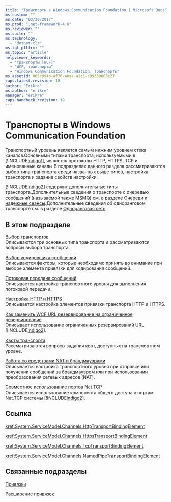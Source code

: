 ```yaml
---
title: "Транспорты в Windows Communication Foundation | Microsoft Docs"
ms.custom: ""
ms.date: "03/30/2017"
ms.prod: ".net-framework-4.6"
ms.reviewer: ""
ms.suite: ""
ms.technology: 
  - "dotnet-clr"
ms.tgt_pltfrm: ""
ms.topic: "article"
helpviewer_keywords: 
  - "транспорты [WCF]"
  - "WCF, транспорты"
  - "Windows Communication Foundation, транспорты"
ms.assetid: 005c894b-af70-48aa-a1c1-c99338083c27
caps.latest.revision: 18
author: "Erikre"
ms.author: "erikre"
manager: "erikre"
caps.handback.revision: 18
---
```

# Транспорты в Windows Communication Foundation
Транспортный уровень является самым нижним уровнем стека каналов.Основными типами транспорта, используемыми в [!INCLUDE[indigo1](../../../../includes/indigo1-md.md)], являются протоколы HTTP, HTTPS, TCP и именованные каналы.В подразделах данного раздела рассматриваются выбор типа транспорта среди названных выше типов, настройка транспорта и задание свойств настройки.  
  
 [!INCLUDE[indigo2](../../../../includes/indigo2-md.md)] содержит дополнительные типы транспорта.Дополнительные сведения о транспорте с очередью сообщений \(называемой также MSMQ\) см. в разделе [Очереди и надежные сеансы](../../../../docs/framework/wcf/feature-details/queues-and-reliable-sessions.md).Дополнительные сведения об одноранговом транспорте см. в разделе [Одноранговая сеть](../../../../docs/framework/wcf/feature-details/peer-to-peer-networking.md).  
  
## В этом подразделе  
 [Выбор транспортов](../../../../docs/framework/wcf/feature-details/choosing-a-transport.md)  
 Описываются три основных типа транспорта и рассматриваются вопросы выбора транспорта.  
  
 [Выбор кодировщика сообщений](../../../../docs/framework/wcf/feature-details/choosing-a-message-encoder.md)  
 Описываются факторы, которые необходимо принять во внимание при выборе элемента привязки для кодирования сообщений.  
  
 [Потоковая передача сообщений](../../../../docs/framework/wcf/feature-details/streaming-message-transfer.md)  
 Описывается настройка транспортного уровня для выполнения потоковой передачи.  
  
 [Настройка HTTP и HTTPS](../../../../docs/framework/wcf/feature-details/configuring-http-and-https.md)  
 Описывается настройка элементов привязки транспорта HTTP и HTTPS.  
  
 [Как заменить WCF URL резервирование на ограниченное резервирование](../../../../docs/framework/wcf/feature-details/how-to-replace-the-wcf-url-reservation-with-a-restricted-reservation.md)  
 Описывает использование ограниченных резервирований URL [!INCLUDE[indigo2](../../../../includes/indigo2-md.md)].  
  
 [Квоты транспорта](../../../../docs/framework/wcf/feature-details/transport-quotas.md)  
 Рассматриваются вопросы задания квот, доступных на транспортном уровне.  
  
 [Работа со средствами NAT и брандмауэрами](../../../../docs/framework/wcf/feature-details/working-with-nats-and-firewalls.md)  
 Описывается настройка транспортного уровня при отправке или получении сообщений за брандмауэром или при использовании преобразования сетевых адресов \(NAT\).  
  
 [Совместное использование портов Net.TCP](../../../../docs/framework/wcf/feature-details/net-tcp-port-sharing.md)  
 Описывается использование компонента общего доступа к портам Net.TCP системы [!INCLUDE[indigo2](../../../../includes/indigo2-md.md)].  
  
## Ссылка  
 <xref:System.ServiceModel.Channels.HttpTransportBindingElement>  
  
 <xref:System.ServiceModel.Channels.HttpsTransportBindingElement>  
  
 <xref:System.ServiceModel.Channels.TcpTransportBindingElement>  
  
 <xref:System.ServiceModel.Channels.NamedPipeTransportBindingElement>  
  
## Связанные подразделы  
 [Привязки](../../../../docs/framework/wcf/feature-details/bindings.md)  
  
 [Расширение привязок](../../../../docs/framework/wcf/extending/extending-bindings.md)